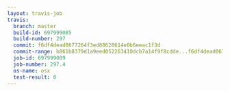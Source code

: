 ```yaml
---
layout: travis-job
travis:
  branch: master
  build-id: 697999085
  build-number: 297
  commit: f6df4dead0677264f3ed88628614e0b6eeac1f3d
  commit-range: b861b8379d1a9eed052263410dcb7a14f9f8cdde...f6df4dead0677264f3ed88628614e0b6eeac1f3d
  job-id: 697999089
  job-number: 297.4
  os-name: osx
  test-result: 0
---
```

